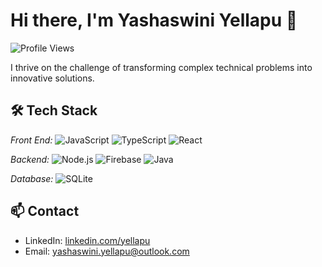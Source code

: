# Hi there, I'm Yashaswini Yellapu 👋

![Profile Views](https://komarev.com/ghpvc/?username=yourusername&color=blue)
 
I thrive on the challenge of transforming complex technical problems into innovative solutions.

## 🛠 Tech Stack

*Front End:*
![JavaScript](https://img.shields.io/badge/-JavaScript-0095D5?style=flat&logo=javascript&logoColor=white)
![TypeScript](https://img.shields.io/badge/-TypeScript-007396?style=flat&logo=typescript&logoColor=white)
![React](https://img.shields.io/badge/-React.js-339933?style=flat&logo=react&logoColor=white)

*Backend:*
![Node.js](https://img.shields.io/badge/-Node.js-339933?style=flat&logo=node.js&logoColor=white)
![Firebase](https://img.shields.io/badge/-Firebase-FFCA28?style=flat&logo=firebase&logoColor=black)
![Java](https://img.shields.io/badge/-Java-007396?style=flat&logo=java&logoColor=white)

*Database:*
![SQLite](https://img.shields.io/badge/-SQLite-003B57?style=flat&logo=sqlite&logoColor=white)

## 📫 Contact

- LinkedIn: [linkedin.com/yellapu](https://www.linkedin.com/in/yashaswiniyellapu/)
- Email: [yashaswini.yellapu@outlook.com](mailto:yashaswini.yellapu@outlook.com)
